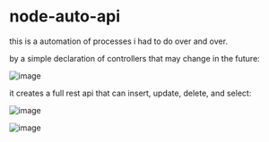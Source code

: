 # node-auto-api

this is a automation of processes i had to do over and over.

by a simple declaration of controllers that may change in the future:

![image](https://user-images.githubusercontent.com/66787043/156659815-a2de4190-021b-4348-8bae-a5ea547f2ece.png)

it creates a full rest api that can insert, update, delete, and select:

![image](https://user-images.githubusercontent.com/66787043/156659994-1ad87211-b711-40ce-8ae3-af4cf791a050.png)

![image](https://user-images.githubusercontent.com/66787043/156660623-e9118a10-57ba-42f6-b720-d288ee22719d.png)
